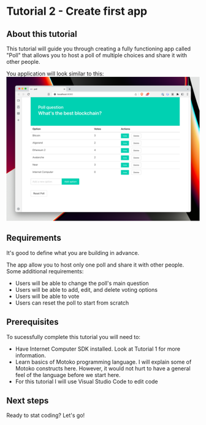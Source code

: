 # Tutorial 2 - Create first app

## About this tutorial

This tutorial will guide you through creating a fully functioning app called "Poll" that allows you to host a poll of multiple choices and share it with other people.

You application will look similar to this:
![picture 1](__attachments/Screenshot%202022-12-08%20at%2008.43.30@2x.png)  

## Requirements
It's good to define what you are building in advance.

The app allow you to host only one poll and share it with other people. Some additional requirements:
- Users will be able to change the poll's main question 
- Users will be able to add, edit, and delete voting options
- Users will be able to vote
- Users can reset the poll to start from scratch

## Prerequisites
To sucessfully complete this tutorial you will need to:
- Have Internet Computer SDK installed. Look at Tutorial 1 for more information.
- Learn basics of Motoko programming language. I will explain some of Motoko constructs here. However, it would not hurt to have a general feel of the language before we start here.
- For this tutorial I will use Visual Studio Code to edit code


## Next steps
Ready to stat coding? Let's go!